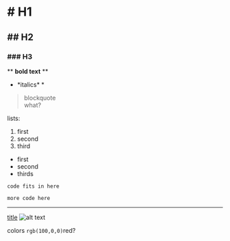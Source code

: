 # # H1
## ## H2
### ### H3
** **bold text** **
* \*italics* *
>blockquote  
>what?

lists:
1. first
2. second
3. third
  - first
  - second
  - thirds

`code fits in here`  

  ```more code here```

---
[title](link)
![alt text](img.jpg)

colors `rgb(100,0,0)`red?

